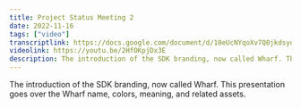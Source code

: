 ```yaml
---
title: Project Status Meeting 2
date: 2022-11-16
tags: ["video"]
transcriptlink: https://docs.google.com/document/d/10eUcNYqoXv7Q0jkdsyowefoiQlEjsWGgj3hiCApYFEs/edit?usp=sharing
videolink: https://youtu.be/2HfOKpjDx3E
description: The introduction of the SDK branding, now called Wharf. This presentation goes over the Wharf name, colors, meaning, and related assets.
---
```


The introduction of the SDK branding, now called Wharf. This presentation goes over the Wharf name, colors, meaning, and related assets.
